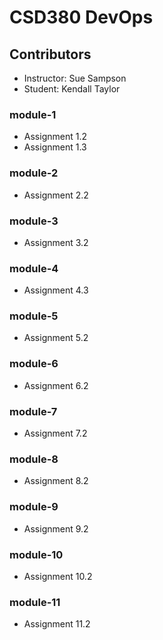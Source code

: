 # CSD380 DevOps
## Contributors
- Instructor: Sue Sampson
- Student: Kendall Taylor

### module-1
- Assignment 1.2
- Assignment 1.3

### module-2
- Assignment 2.2

### module-3
- Assignment 3.2

### module-4
- Assignment 4.3

### module-5
- Assignment 5.2

### module-6
- Assignment 6.2

### module-7
- Assignment 7.2

### module-8
- Assignment 8.2

### module-9
- Assignment 9.2

### module-10
- Assignment 10.2

### module-11
- Assignment 11.2

